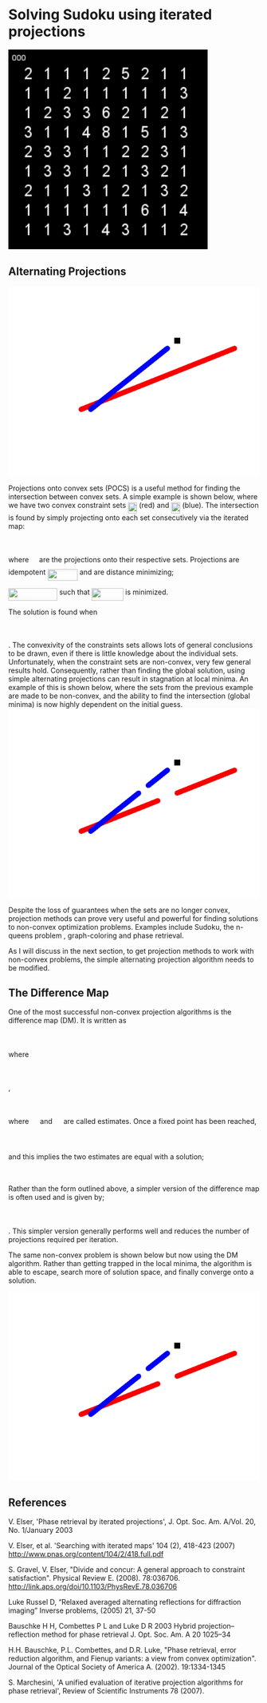 # Solving Sudoku using iterated projections

<img src="images/sudoku_dm.gif" width="400">


## Alternating Projections
<img src="images/cvx-er.gif" width="520">

Projections onto convex sets (POCS) is a useful method for finding the intersection between convex sets.  A simple example is shown below, where we have two convex constraint sets <img src="https://rawgit.com/jn2clark/sudoku-difference-map/None/svgs/d81a84099e7856ffa4484e1572ceadff.svg?invert_in_darkmode" align=middle width=18.23283pt height=22.38159pt/> (red) and <img src="https://rawgit.com/jn2clark/sudoku-difference-map/None/svgs/85f3e1190907b9a8e94ce25bec4ec435.svg?invert_in_darkmode" align=middle width=18.23283pt height=22.38159pt/> (blue).  The intersection is found by simply projecting onto each set consecutively via the iterated map:

<p align="center"><img src="https://rawgit.com/jn2clark/sudoku-difference-map/None/svgs/33ec2cdef775eac131faff5e95e6b440.svg?invert_in_darkmode" align=middle width=136.38207pt height=16.376943pt/></p>

where <img src="https://rawgit.com/jn2clark/sudoku-difference-map/None/svgs/df5a289587a2f0247a5b97c1e8ac58ca.svg?invert_in_darkmode" align=middle width=12.788655pt height=22.38159pt/> are the projections onto their respective sets.  Projections are idempotent <img src="https://rawgit.com/jn2clark/sudoku-difference-map/None/svgs/1a9e1531579f1943d917c873e3d17644.svg?invert_in_darkmode" align=middle width=60.253215pt height=22.38159pt/> and are distance minimizing;

<img src="https://rawgit.com/jn2clark/sudoku-difference-map/None/svgs/1fd7aeccc5b9f88aef6ca6ed7352321b.svg?invert_in_darkmode" align=middle width=98.3103pt height=24.5652pt/> such that <img src="https://rawgit.com/jn2clark/sudoku-difference-map/None/svgs/7c698d856efd5c430bba63efab6bb795.svg?invert_in_darkmode" align=middle width=63.531435pt height=24.5652pt/>  is minimized.

The solution is found when
<p align="center"><img src="https://rawgit.com/jn2clark/sudoku-difference-map/None/svgs/679186591f8b862e4f94d40ee0bff78b.svg?invert_in_darkmode" align=middle width=84.94629pt height=13.656621pt/></p>.
The convexivity of the constraints sets allows lots of general conclusions to be drawn, even if there is little knowledge about the individual sets.  Unfortunately, when the constraint sets are non-convex, very few general results hold. Consequently, rather than finding the global solution, using simple alternating projections can result in stagnation at local minima.  An example of this is shown below, where the sets from the previous example are made to be non-convex, and the ability to find the intersection (global minima) is now highly dependent on the initial guess.

<img src="images/ncvx-er.gif" width="520">

Despite the loss of guarantees when the sets are no longer convex, projection methods can prove very useful and powerful for finding solutions to non-convex optimization problems.  Examples include Sudoku, the n-queens problem , graph-coloring and phase retrieval.

As I will discuss in the next section, to get projection methods to work with non-convex problems, the simple alternating projection algorithm needs to be modified.


##  The Difference Map
One of the most successful non-convex projection algorithms is the difference map (DM).  It is written as
<p align="center"><img src="https://rawgit.com/jn2clark/sudoku-difference-map/None/svgs/7247ecfb09bc63fdd66fe7d001f25ba8.svg?invert_in_darkmode" align=middle width=150.3645pt height=16.376943pt/></p>
where
<p align="center"><img src="https://rawgit.com/jn2clark/sudoku-difference-map/None/svgs/a1028b793282df0353b6462bef1574dd.svg?invert_in_darkmode" align=middle width=153.02892pt height=16.376943pt/></p>,
<p align="center"><img src="https://rawgit.com/jn2clark/sudoku-difference-map/None/svgs/2949f2e3e9a034deb7c0e74c435d49db.svg?invert_in_darkmode" align=middle width=464.13675pt height=16.376943pt/></p>
where <img src="https://rawgit.com/jn2clark/sudoku-difference-map/None/svgs/f7019b486d7fc8f840b0ce0bb0d41714.svg?invert_in_darkmode" align=middle width=14.55729pt height=14.10222pt/> and <img src="https://rawgit.com/jn2clark/sudoku-difference-map/None/svgs/4c512beeb3e83909b7e19f3cabcfa395.svg?invert_in_darkmode" align=middle width=14.55729pt height=14.10222pt/> are called estimates.
Once a fixed point has been reached,

<p align="center"><img src="https://rawgit.com/jn2clark/sudoku-difference-map/None/svgs/4ba1122a50f9b529e295422f4eb5c7f3.svg?invert_in_darkmode" align=middle width=129.5481pt height=16.376943pt/></p>

and this implies the two estimates are equal with a solution;
<p align="center"><img src="https://rawgit.com/jn2clark/sudoku-difference-map/None/svgs/6c81217d679260d5525471e061e85c6c.svg?invert_in_darkmode" align=middle width=100.79949pt height=10.2355935pt/></p>


Rather than the form outlined above, a simpler version of the difference map is often used and is given by;
<p align="center"><img src="https://rawgit.com/jn2clark/sudoku-difference-map/None/svgs/08d602eabb2c0d3cc88ccbd108a45dd1.svg?invert_in_darkmode" align=middle width=271.10655pt height=16.376943pt/></p>.
This simpler version generally performs well and reduces the number of projections required per iteration.

The same non-convex problem is shown below but now using the DM algorithm.  Rather than getting trapped in the local minima, the algorithm is able to escape, search more of solution space, and finally converge onto a solution.

<img src="images/ncvx-dm.gif" width="520">

## References

V. Elser, 'Phase retrieval by iterated projections', J. Opt. Soc. Am. A/Vol. 20, No. 1/January 2003

V. Elser, et al. 'Searching with iterated maps' 104 (2), 418-423 (2007)
http://www.pnas.org/content/104/2/418.full.pdf

S. Gravel, V. Elser, "Divide and concur: A general approach to constraint satisfaction". Physical Review E. (2008). 78:036706. http://link.aps.org/doi/10.1103/PhysRevE.78.036706

Luke Russel D, “Relaxed averaged alternating reflections for diffraction imaging” Inverse problems, (2005) 21, 37-50

Bauschke H H, Combettes P L and Luke D R 2003 Hybrid projection–reflection method for phase retrieval
J. Opt. Soc. Am. A 20 1025–34

H.H. Bauschke, P.L. Combettes, and D.R. Luke, "Phase retrieval, error reduction algorithm, and Fienup variants: a view from convex optimization". Journal of the Optical Society of America A. (2002). 19:1334-1345

S. Marchesini, 'A unified evaluation of iterative projection algorithms for phase retrieval',  Review of Scientific Instruments 78 (2007).


